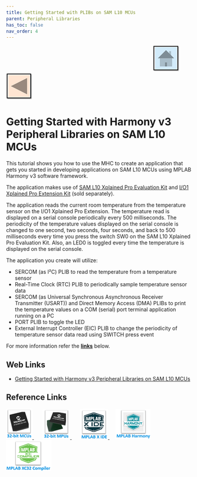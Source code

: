 ```yaml
---
title: Getting Started with PLIBs on SAM L10 MCUs
parent: Peripheral Libraries
has_toc: false
nav_order: 4
---
```


&nbsp;&nbsp;&nbsp;&nbsp;&nbsp;&nbsp;&nbsp;&nbsp;&nbsp;&nbsp;&nbsp;&nbsp;&nbsp;&nbsp;&nbsp;&nbsp;&nbsp;&nbsp;&nbsp;&nbsp;&nbsp;&nbsp;&nbsp;&nbsp;&nbsp;&nbsp;&nbsp;&nbsp; &nbsp;&nbsp;&nbsp;&nbsp;&nbsp;&nbsp;&nbsp;&nbsp;&nbsp;&nbsp;&nbsp;&nbsp;&nbsp;&nbsp;&nbsp;&nbsp;&nbsp;&nbsp;&nbsp;&nbsp;&nbsp;&nbsp;&nbsp;&nbsp;&nbsp;&nbsp;&nbsp;&nbsp;&nbsp;&nbsp;&nbsp;&nbsp;&nbsp;&nbsp;&nbsp;&nbsp;&nbsp;&nbsp;&nbsp;&nbsp;&nbsp;&nbsp;&nbsp;&nbsp;&nbsp;&nbsp;&nbsp;&nbsp;&nbsp;&nbsp;&nbsp;&nbsp;&nbsp;&nbsp;&nbsp;&nbsp;&nbsp;&nbsp;&nbsp;&nbsp;&nbsp;&nbsp;&nbsp;&nbsp;&nbsp;&nbsp;&nbsp;&nbsp;&nbsp;&nbsp;&nbsp;&nbsp;[<img src="../../r_images/quick_home.png" title="Home">](../../readme.md) [<img src="../../r_images/quick_back.png"  title="Back">](../readme.md)
# Getting Started with Harmony v3 Peripheral Libraries on SAM L10 MCUs

This tutorial shows you how to use the MHC to create an application that gets you started in developing applications on SAM L10 MCUs using MPLAB Harmony v3 software framework.

The application makes use of <a href="https://www.microchip.com/Developmenttools/ProductDetails/DM320204" target="_blank">SAM L10 Xplained Pro Evaluation Kit</a> and <a href="https://www.microchip.com/Developmenttools/ProductDetails/ATIO1-XPRO" target="_blank">I/O1 Xplained Pro Extension Kit</a> (sold separately).

The application reads the current room temperature from the temperature sensor on the I/O1 Xplained Pro Extension. The temperature read is displayed on a serial console periodically every 500 milliseconds. The periodicity of the temperature values displayed on the serial console is changed to one second, two seconds, four seconds, and back to 500 milliseconds every time you press the switch SW0 on the SAM L10 Xplained Pro Evaluation Kit. Also, an LED0 is toggled every time the temperature is displayed on the serial console.

The application you create will utilize:

- SERCOM (as I²C) PLIB to read the temperature from a temperature sensor
- Real-Time Clock (RTC) PLIB to periodically sample temperature sensor data
- SERCOM (as Universal Synchronous Asynchronous Receiver Transmitter (USART)) and Direct Memory Access (DMA) PLIBs to print the temperature values on a COM (serial) port terminal application running on a PC
- PORT PLIB to toggle the LED
- External Interrupt Controller (EIC) PLIB to change the periodicity of temperature sensor data read using SWITCH press event


For more information refer the **[links](#Web-Links)** below.

## <a id="Web-Links"> </a>
## Web Links

- <a href="https://microchipdeveloper.com/harmony3:saml10-getting-started-training-module" target="_blank">Getting Started with Harmony v3 Peripheral Libraries on SAM L10 MCUs</a>




## Reference Links
[<a href="https://www.microchip.com/design-centers/32-bit" target="_blank"> <img src="../../r_images/32_bit_mcus.png"> </a>]()  &nbsp; &nbsp; &nbsp; [<a href="https://www.microchip.com/design-centers/32-bit-mpus" target="_blank"> <img src="../../r_images/32_bit_mpus.png"> </a>]()  &nbsp; &nbsp; &nbsp; [<a href="https://www.microchip.com/mplab/mplab-x-ide" target="_blank"> <img src="../../r_images/mplab_x_ide.png"> </a>]()  &nbsp; &nbsp; [<a href="https://www.microchip.com/mplab/mplab-harmony" target="_blank"> <img src="../../r_images/mplab_harmony.png"> </a>]() [<a href="https://www.microchip.com/mplab/compilers" target="_blank"> <img src="../../r_images/mplab_compiler.png"> </a>]() 
